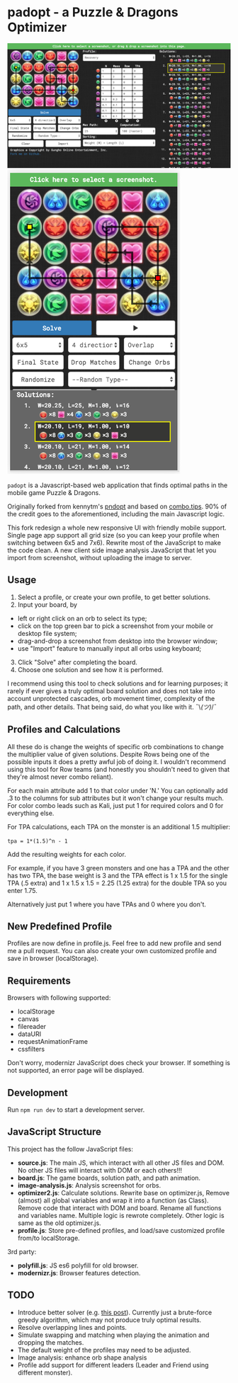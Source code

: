 padopt - a Puzzle & Dragons Optimizer
=====================================

![Screenshot](screenshot1.png)
![Screenshot](screenshot2.png)

`padopt` is a Javascript-based web application that finds optimal paths in the mobile game Puzzle & Dragons.

Originally forked from kennytm's [pndopt](https://github.com/kennytm/pndopt) and based on [combo.tips](http://combo.tips). 90% of the credit goes to the aforementioned, including the main Javascript logic.

This fork redesign a whole new responsive UI with friendly mobile support. Single page app support all grid size (so you can keep your profile when switching between 6x5 and 7x6). Rewrite most of the JavaScript to make the code clean. A new client side image analysis JavaScript that let you import from screenshot, without uploading the image to server.

Usage
-----

1. Select a profile, or create your own profile, to get better solutions.
2. Input your board, by
  - left or right click on an orb to select its type;
  - click on the top green bar to pick a screenshot from your mobile or desktop file system;
  - drag-and-drop a screenshot from desktop into the browser window;
  - use "Import" feature to manually input all orbs using keyboard;
3. Click "Solve" after completing the board.
4. Choose one solution and see how it is performed.

I recommend using this tool to check solutions and for learning purposes; it rarely if ever gives a truly optimal board solution and does not take into account unprotected cascades, orb movement timer, complexity of the path, and other details. That being said, do what you like with it.  ¯\\_(ツ)_/¯

Profiles and Calculations
-------------------------

All these do is change the weights of specific orb combinations to change the multiplier value of given solutions. Despite Rows being one of the possible inputs it does a pretty awful job of doing it. I wouldn't recommend using this tool for Row teams (and honestly you shouldn't need to given that they're almost never combo reliant).

For each main attribute add 1 to that color under 'N.' You can optionally add .3 to the columns for sub attributes but it won't change your results much. For color combo leads such as Kali, just put 1 for required colors and 0 for everything else.

For TPA calculations, each TPA on the monster is an additional 1.5 multiplier:

`tpa = 1*(1.5)^n - 1`

Add the resulting weights for each color.

For example, if you have 3 green monsters and one has a TPA and the other has two TPA, the base weight is 3 and the TPA effect is 1 x 1.5 for the single TPA (.5 extra) and 1 x 1.5 x 1.5 = 2.25 (1.25 extra) for the double TPA so you enter 1.75.

Alternatively just put 1 where you have TPAs and 0 where you don't.

New Predefined Profile
------------

Profiles are now define in profile.js. Feel free to add new profile and send me a pull request.
You can also create your own customized profile and save in browser (localStorage).

Requirements
------------

Browsers with following supported:
* localStorage
* canvas
* filereader
* dataURI
* requestAnimationFrame
* cssfilters

Don't worry, modernizr JavaScript does check your browser. If something is not supported, an error page will be displayed.

Development
------------

Run `npm run dev` to start a development server.

JavaScript Structure
------------

This project has the follow JavaScript files:
- **source.js**: The main JS, which interact with all other JS files and DOM. No other JS files will interact with DOM or each others!!!
- **board.js**: The game boards, solution path, and path animation.
- **image-analysis.js**: Analysis screenshot for orbs.
- **optimizer2.js**: Calculate solutions. Rewrite base on optimizer.js, Remove (almost) all global variables and wrap it into a function (as Class). Remove code that interact with DOM and board. Rename all functions and variables name. Multiple logic is rewrote completely. Other logic is same as the old optimizer.js.
- **profile.js**: Store pre-defined profiles, and load/save customized profile from/to localStorage.

3rd party:
- **polyfill.js**: JS es6 polyfill for old browser.
- **modernizr.js**: Browser features detection.

TODO
----

* Introduce better solver (e.g. [this post](http://puzzleanddragonsforum.com/showthread.php?tid=1603&pid=6263#pid6263)). Currently just a brute-force greedy algorithm, which may not produce truly optimal results.
* Resolve overlapping lines and points.
* Simulate swapping and matching when playing the animation and dropping the matches.
* The default weight of the profiles may need to be adjusted.
* Image analysis: enhance orb shape analysis
* Profile add support for different leaders (Leader and Friend using different monster).
